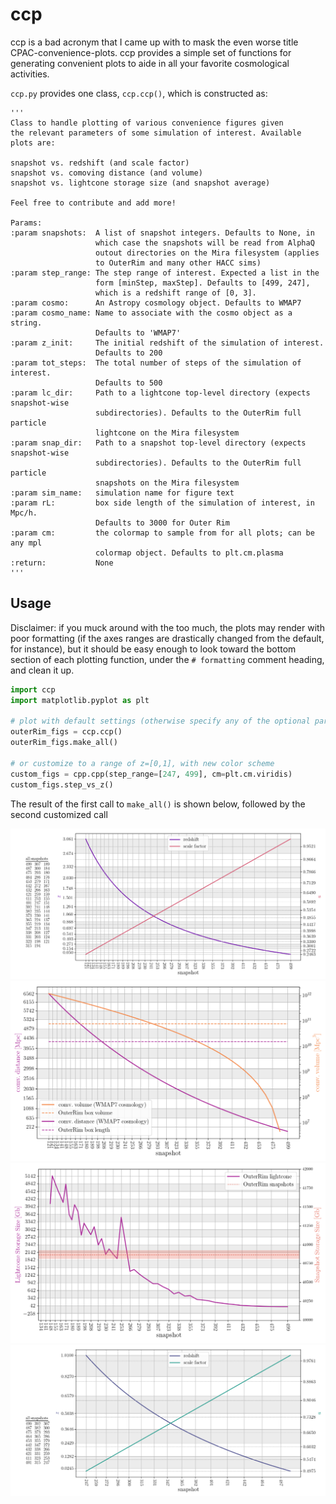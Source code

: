 # ccp
ccp is a bad acronym that I came up with to mask the even worse title CPAC-convenience-plots. ccp provides a simple set of functions for generating convenient plots to aide in all your favorite cosmological activities.

`ccp.py` provides one class, `ccp.ccp()`, which is constructed as:

```
'''
Class to handle plotting of various convenience figures given 
the relevant parameters of some simulation of interest. Available 
plots are:

snapshot vs. redshift (and scale factor)
snapshot vs. comoving distance (and volume)
snapshot vs. lightcone storage size (and snapshot average)

Feel free to contribute and add more!

Params:
:param snapshots:  A list of snapshot integers. Defaults to None, in 
                   which case the snapshots will be read from AlphaQ
                   outout directories on the Mira filesystem (applies
                   to OuterRim and many other HACC sims)
:param step_range: The step range of interest. Expected a list in the
                   form [minStep, maxStep]. Defaults to [499, 247], 
                   which is a redshift range of [0, 3]. 
:param cosmo:      An Astropy cosmology object. Defaults to WMAP7
:param cosmo_name: Name to associate with the cosmo object as a string. 
                   Defaults to 'WMAP7'
:param z_init:     The initial redshift of the simulation of interest. 
                   Defaults to 200
:param tot_steps:  The total number of steps of the simulation of interest.
                   Defaults to 500
:param lc_dir:     Path to a lightcone top-level directory (expects snapshot-wise 
                   subdirectories). Defaults to the OuterRim full particle 
                   lightcone on the Mira filesystem
:param snap_dir:   Path to a snapshot top-level directory (expects snapshot-wise 
                   subdirectories). Defaults to the OuterRim full particle 
                   snapshots on the Mira filesystem
:param sim_name:   simulation name for figure text
:param rL:         box side length of the simulation of interest, in Mpc/h. 
                   Defaults to 3000 for Outer Rim
:param cm:         the colormap to sample from for all plots; can be any mpl
                   colormap object. Defaults to plt.cm.plasma
:return:           None
'''
```

## Usage

Disclaimer: if you muck around with the too much, the plots may render with poor formatting (if the axes ranges are drastically changed from the default, for instance), but it should be easy enough to look toward the bottom section of each plotting function, under the `# formatting` comment heading, and clean it up.

```python
import ccp
import matplotlib.pyplot as plt

# plot with default settings (otherwise specify any of the optional params listed above) 
outerRim_figs = ccp.ccp()
outerRim_figs.make_all()

# or customize to a range of z=[0,1], with new color scheme
custom_figs = cpp.cpp(step_range=[247, 499], cm=plt.cm.viridis)
custom_figs.step_vs_z()
```

The result of the first call to `make_all()` is shown below, followed by the second customized call

![Outer Rim step vs redshift](sample_figs/or_step_vs_z.png?raw=true "Outer Rim step vs redshift")
![Outer Rim step vs comoving distance/volume](sample_figs/or_step_vs_comv.png?raw=true "Outer Rim step vs comoving distance/volume")
![Outer Rim step vs storage size](sample_figs/or_step_vs_mem.png?raw=true "Outer Rim step vs storage size")
![Customized Outer Rim step vs redshift](sample_figs/or_step_vs_z_alt.png?raw=true "Customized Outer Rim step vs redshift")
